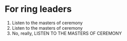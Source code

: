 # For ring leaders

1. Listen to the masters of ceremony
2. Listen to the masters of ceremony
3. No, really, LISTEN TO THE MASTERS OF CEREMONY
